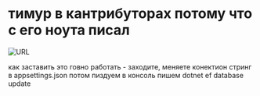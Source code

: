 # тимур в кантрибуторах потому что с его ноута писал
![URL](https://external-content.duckduckgo.com/iu/?u=https%3A%2F%2Fwww.domainnamesanity.com%2Fblog%2Fwp-content%2Fuploads%2F2020%2F04%2F405-not-allowed-error-768x246.jpg&f=1&nofb=1&ipt=3f7c91bedb393a686bcb8a35b760f2f649ec2d35a3881c0fb23ce2bf67fa9349&ipo=images)

как заставить это говно работать -
заходите, меняете конектион стринг в appsettings.json
потом пиздуем в консоль пишем dotnet ef database update
